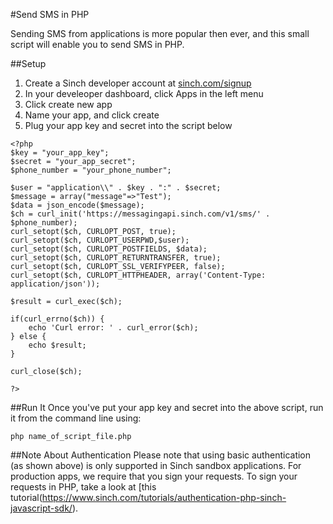 #Send SMS in PHP

Sending SMS from applications is more popular then ever, and this small script will enable you to send SMS in PHP. 

##Setup
1. Create a Sinch developer account at [sinch.com/signup](https://www.sinch.com/signup)
2. In your develeoper dashboard, click Apps in the left menu
3. Click create new app
4. Name your app, and click create
5. Plug your app key and secret into the script below       

```
<?php    
$key = "your_app_key";    
$secret = "your_app_secret"; 
$phone_number = "your_phone_number";
	 
$user = "application\\" . $key . ":" . $secret;    
$message = array("message"=>"Test");    
$data = json_encode($message);    
$ch = curl_init('https://messagingapi.sinch.com/v1/sms/' . $phone_number);    
curl_setopt($ch, CURLOPT_POST, true);    
curl_setopt($ch, CURLOPT_USERPWD,$user);    
curl_setopt($ch, CURLOPT_POSTFIELDS, $data);    
curl_setopt($ch, CURLOPT_RETURNTRANSFER, true);    
curl_setopt($ch, CURLOPT_SSL_VERIFYPEER, false);    
curl_setopt($ch, CURLOPT_HTTPHEADER, array('Content-Type: application/json'));    
	
$result = curl_exec($ch);    
	
if(curl_errno($ch)) {    
    echo 'Curl error: ' . curl_error($ch);    
} else {    
    echo $result;    
}   
	 
curl_close($ch);    
	
?> 
```

##Run It
Once you've put your app key and secret into the above script, run it from the command line using:

	php name_of_script_file.php

##Note About Authentication
Please note that using basic authentication (as shown above) is only supported in Sinch sandbox applications. For production apps, we require that you sign your requests. To sign your requests in PHP, take a look at [this tutorial(https://www.sinch.com/tutorials/authentication-php-sinch-javascript-sdk/). 
